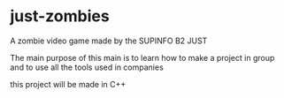 just-zombies
============

A zombie video game made by the SUPINFO B2 JUST 

The main purpose of this main is to learn how
to make a project in group and to use all the tools used in companies 


this project will be made in C++

